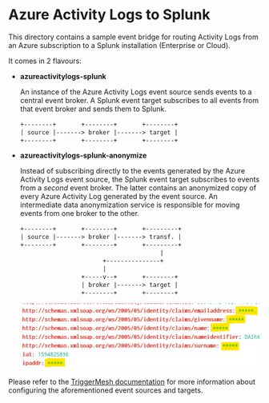 # Azure Activity Logs to Splunk

This directory contains a sample event bridge for routing Activity Logs from an Azure subscription to a Splunk
installation (Enterprise or Cloud).

It comes in 2 flavours:

* **azureactivitylogs-splunk**

    An instance of the Azure Activity Logs event source sends events to a central event broker. A Splunk event target
    subscribes to all events from that event broker and sends them to Splunk.

    ```
    +--------+       +--------+       +--------+
    | source |-------> broker |-------> target |
    +--------+       +--------+       +--------+
    ```

* **azureactivitylogs-splunk-anonymize**

    Instead of subscribing directly to the events generated by the Azure Activity Logs event source, the Splunk event
    target subscribes to events from a _second_ event broker. The latter contains an anonymized copy of every Azure
    Activity Log generated by the event source. An intermediate data anonymization service is responsible for moving
    events from one broker to the other.

    ```
    +--------+       +--------+       +---------+
    | source |-------> broker |-------> transf. |
    +--------+       +--------+       +---------+
                                           |
                           +---------------+
                           |
                     +-----v--+       +--------+
                     | broker |-------> target |
                     +--------+       +--------+
    ```


    ![Anonymized fields](./assets/splunk_results.png)

Please refer to the [TriggerMesh documentation][tm-doc] for more information about configuring the aforementioned event
sources and targets.

[tm-doc]: https://docs.triggermesh.io/
